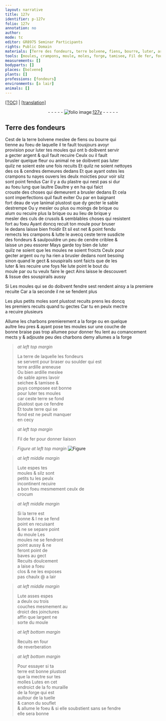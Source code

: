 ```yaml
---
layout: narrative
title: 127v
identifier: p-127v
folio: 127v
annotation: no
author:
mode: tc
editor: GR8975 Seminar Participants
rights: Public Domain
materials: [Terre des fondeurs, terre bolvene, fiens, bourre, luter, argent, os, cendres, plastre, eau de vye, brique, alum, culs de crusols, lutte, terre susdicte des fondeurs, cendre, lute, charbons, braise, terre de laquelle les fondeurs se servent pour braser ou soulder, soulder, terre ardille areneuse, ardille, terre, Fil de fer, Lute, crocum, Lutes]
tools: [moules, crampons, moule, moles, forge, tamisee, Fil de fer, four de reverberation, molles, tuelle, souflet]
measurements: []
bodyparts: []
places: [bolvene]
plants: []
professions: [fondeurs]
environments: [a lair]
animals: []
---
```


<p><a href="{{ site.baseurl }}/diplomatic/">[TOC]</a> | <a href="{{ site.baseurl }}/texts/p-127v_tl/" target="_blank">[translation]</a></p><div class="folio" align="center">- - - - - <a href="http://gallica.bnf.fr/ark:/12148/btv1b10500001g/f260.image" target="_blank"><img src="https://cu-mkp.github.io/2017-workshop-edition/assets/photo-icon.png" alt="folio image: " style="display:inline-block; margin-bottom:-3px;"/>127v</a> - - - - - </div>  
  

## <span class="m">Terre des <span class="pro">fondeurs</span></span>

 
Cest de la <span class="m">terre <span class="pl">bolvene</span></span> meslee de <span class="m">fiens</span> ou <span class="m">bourre</span> qui<br/> tienne au foeu de laquelle il te fault tousjours avoyr<br/> provision pour <span class="m">luter</span> tes <span class="tl">moules</span> qui <span class="del">ont b</span> doibvent servir<br/> a gecter <span class="m">argent</span> & quil fault recuire Ceulx ou il fault<br/> brusler quelque fleur ou animal ne se doibvent pas <span class="m">luter</span><br/> quilz ne soient este une fois recuits Et quilz ne soient nettoyes<br/> des <span class="m">os</span> & <span class="m">cendres</span> demeures dedans Et que ayant ostes les<br/> <span class="tl">crampons</span> tu nayes ouvers les deulx moicties pour voir silz<br/> sont point fendus Car il y a du <span class="m">plastre</span> qui nest pas si dur<br/> au foeu lung que laultre Daultre y en ha qui faict<br/> crouste des choses qui demeurent a brusler dedans Et cela<br/> sont imperfections quil fault eviter Ou <span class="del">par</span> en baigna<span class="exp">n</span>t<br/> fort d<span class="m">eau de vye</span> lanimal plustost que dy gecter le sable<br/> destrempe Ou y mesler ou plus ou moings de <span class="m">brique</span> ou<br/> <span class="m">alum</span> ou recuire plus la <span class="m">brique</span> ou au lieu de <span class="m">brique</span> y<br/> mesler des <span class="m">culs de crusols</span> & semblables choses qui resistent<br/> fort au foeu Ayant doncq recuit ton <span class="tl">moule</span> pour bruser<br/> le dedans laisse bien froidir Et sil est net & point fendu<br/> remects les <span class="tl">crampons</span> & <span class="m">lutte</span> le avecq ceste <span class="m">terre susdicte<br/> des <span class="pro">fondeurs</span></span> & saulpouldre un peu de <span class="m">cendre</span> criblee &<br/> laisse un peu essorer Mays garde toy bien de <span class="m">luter</span><br/> <span class="del">quilz ne soient</span> que les <span class="tl">moules</span> ne soient froicts Ceulx pour<br/> gecter <span class="m">argent</span> ou ny ha rien a brusler dedans nont besoing<br/> sinon quand le gect & souspirails sont faicts que de les<br/> <span class="m">luter</span> & les recuire une foys Ne <span class="m">lute</span> point le bout du<br/> <span class="tl">moule</span> par ou tu veulx faire le gect Ains laisse le descouvert<br/> & lissue des souspirails aussy
 
<span class="add">Si</span> Les <span class="tl">moules</span> <span class="del">qui</span> se <span class="del">do</span> <span class="add">doibvent</span> fendre sest <span class="del">rendent ainsy</span> a la premiere<br/> recuite Car a la seconde il ne se fendent plus
 
Les plus petits <span class="tl">moles</span> sont plustost recuits prens <span class="del">les</span> doncq<br/> les premiers recuits quand tu gectes Car tu en peulx mectre<br/> a recuire plusieurs
 
Allume les <span class="m">charbons</span> premierem<span class="exp">ent</span> a la <span class="tl">forge</span> ou en quelque<br/> aultre lieu pres & ayant pose tes <span class="tl">moules</span> sur une couche de<br/> bonne <span class="m">braise</span> pas trop allumee pour donner feu lent au coma<span class="exp">n</span>cem<span class="exp">ent</span><br/> mects y & adjouste peu des <span class="m">charbons</span> demy allumes a la <span class="tl">forge</span>
 
> *at left top margin*
> 
> 
>   La <span class="m">terre de laquelle les <span class="pro">fondeurs</span><br/> se servent pour braser ou <span class="m">soulder</span></span> qui est<br/> <span class="m">terre ardille areneuse</span><br/> Ou bien <span class="m">ardille</span> meslee<br/> de sable apres lavoir<br/> seichee & <span class="tl">tamisee</span> & <br/> puys composee est bonne<br/> pour <span class="m">luter</span> tes <span class="tl">moules</span><br/> car ceste <span class="m">terre</span> se fond<br/> plustost que ce fendre<br/> Et toute <span class="m">terre</span> qui se<br/> fond <span class="del">est</span> ne peult manquer<br/> en cecy
 
> *at left top margin*
> 
> 
>   <span class="add"><span class="tl"><span class="m">Fil de fer</span></span> pour donner liaison</span>
 
> *Figure*
> *at left top margin*
> <a href="https://drive.google.com/open?id=0B9-oNrvWdlO5S2VzRmhYUWpfbmc" target="_blank"><img src="https://cu-mkp.github.io/GR8975-edition/assets/photo-icon.png" alt="Figure" style="display:inline-block; margin-bottom:-3px;"/></a>
 
> *at left middle margin*
> 
> 
>   <span class="add"><span class="m">Lute</span> espes tes<br/> <span class="tl">moules</span> & silz sont<br/> petits tu les peulx<br/> incontinent recuire<br/> a bon foeu mesmem<span class="exp">ent</span> ceulx de<br/> <span class="m">crocum</span></span>
 
> *at left middle margin*
> 
> 
>   Si la <span class="m">terre</span> est<br/> bonne & <span class="del">l</span> ne se fend<br/> point en recuisant<br/> & ne se separe point<br/> du <span class="tl">moule</span> Les<br/> <span class="tl">moules</span> ne se fendro<span class="exp">n</span>t<br/> point aussy & ne<br/> feront point de<br/> baves au gect<br/> Recuits doulcem<span class="exp">ent</span><br/> a laise a foeu<br/> clos & ne les exposes<br/> pas chaulx @ <span class="env">a lair</span>
 
> *at left middle margin*
> 
> 
>   <span class="m">Lute</span> asses espes<br/> a deulx ou trois<br/> couches mesmem<span class="exp">ent</span> au<br/> droict des joinctures<br/> affin que l<span class="m">argent</span> ne<br/> sorte du <span class="tl">moule</span>
 
> *at left bottom margin*
> 
> 
>   Recuits en <span class="tl">four<br/> de reverberation</span>
  
> *at left bottom margin*
> 
> 
>   Pour essayer si ta<br/> <span class="m">terre</span> est bonne plustost<br/> que la mectre sur tes<br/> <span class="tl">molles</span> <span class="m">Lutes</span> <span class="add">en</span> cet<br/> endroict de la <span class="del">fo</span> muraille<br/> de la <span class="tl">forge</span> qui est<br/> aultour de la <span class="tl">tuelle</span><br/> & canon du <span class="tl">souflet</span><br/> & allume le foeu & si elle soubstient sans se fendre<br/> elle sera bonne
 
